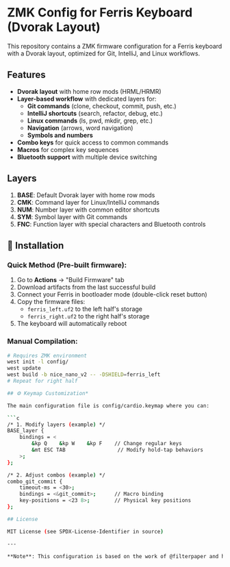 # ZMK Config for Ferris Keyboard (Dvorak Layout)

This repository contains a ZMK firmware configuration for a Ferris keyboard with a Dvorak layout, optimized for Git, IntelliJ, and Linux workflows.

## Features

- **Dvorak layout** with home row mods (HRML/HRMR)
- **Layer-based workflow** with dedicated layers for:
  - **Git commands** (clone, checkout, commit, push, etc.)
  - **IntelliJ shortcuts** (search, refactor, debug, etc.)
  - **Linux commands** (ls, pwd, mkdir, grep, etc.)
  - **Navigation** (arrows, word navigation)
  - **Symbols and numbers**
- **Combo keys** for quick access to common commands
- **Macros** for complex key sequences
- **Bluetooth support** with multiple device switching

## Layers

1. **BASE**: Default Dvorak layer with home row mods
2. **CMK**: Command layer for Linux/IntelliJ commands
3. **NUM**: Number layer with common editor shortcuts
4. **SYM**: Symbol layer with Git commands
5. **FNC**: Function layer with special characters and Bluetooth controls

## 🔧 Installation

### Quick Method (Pre-built firmware):
1. Go to **Actions** → "Build Firmware" tab
2. Download artifacts from the last successful build
3. Connect your Ferris in bootloader mode (double-click reset button)
4. Copy the firmware files:
   - `ferris_left.uf2` to the left half's storage
   - `ferris_right.uf2` to the right half's storage
5. The keyboard will automatically reboot

### Manual Compilation:
```bash
# Requires ZMK environment
west init -l config/
west update
west build -b nice_nano_v2 -- -DSHIELD=ferris_left
# Repeat for right half

## ⚙️ Keymap Customization*

The main configuration file is config/cardio.keymap where you can:

```c
/* 1. Modify layers (example) */
BASE_layer {
    bindings = <
        &kp Q    &kp W    &kp F    // Change regular keys
        &mt ESC TAB                 // Modify hold-tap behaviors
    >;
};

/* 2. Adjust combos (example) */
combo_git_commit {
    timeout-ms = <30>;
    bindings = <&git_commit>;      // Macro binding
    key-positions = <23 8>;        // Physical key positions
};

## License

MIT License (see SPDX-License-Identifier in source)

---

**Note**: This configuration is based on the work of @filterpaper and has been customized for Dvorak layout with Git/IntelliJ/Linux workflows.
